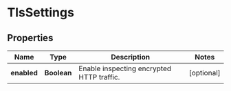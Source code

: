 # TlsSettings

## Properties
Name | Type | Description | Notes
------------ | ------------- | ------------- | -------------
**enabled** | **Boolean** | Enable inspecting encrypted HTTP traffic. |  [optional]
